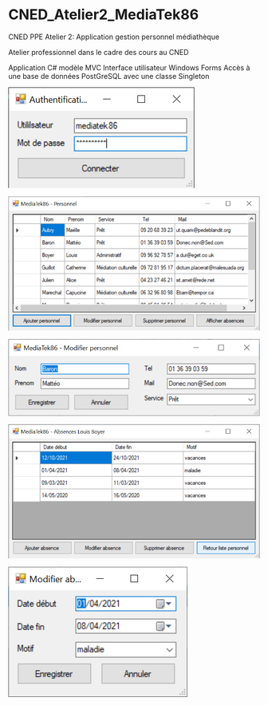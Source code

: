# CNED_Atelier2_MediaTek86
CNED PPE Atelier 2: Application gestion personnel médiathèque

Atelier professionnel dans le cadre des cours au CNED

Application C# modèle MVC
Interface utilisateur Windows Forms
Accès à une base de données PostGreSQL avec une classe Singleton


![Authentification](https://github.com/carlfremault/CNED_Atelier2_MediaTek86/blob/master/imgs/Authentification.png?raw=true)

![Personnel](https://github.com/carlfremault/CNED_Atelier2_MediaTek86/blob/master/imgs/Personnel.png?raw=true)

![Modifier Personnel](https://github.com/carlfremault/CNED_Atelier2_MediaTek86/blob/master/imgs/AjoutModifPersonnel.png?raw=true)

![Absences](https://github.com/carlfremault/CNED_Atelier2_MediaTek86/blob/master/imgs/Absences.png?raw=true)

![Modifier Absences](https://github.com/carlfremault/CNED_Atelier2_MediaTek86/blob/master/imgs/AjoutModifAbsence.png?raw=true)
